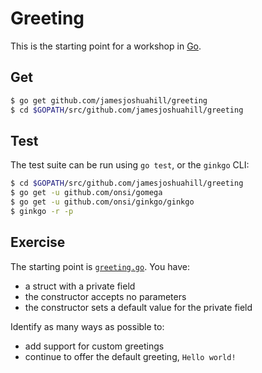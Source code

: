 # Greeting

This is the starting point for a workshop in [Go](https://golang.org).

## Get

```bash
$ go get github.com/jamesjoshuahill/greeting
$ cd $GOPATH/src/github.com/jamesjoshuahill/greeting
```

## Test

The test suite can be run using `go test`, or the `ginkgo` CLI:

```bash
$ cd $GOPATH/src/github.com/jamesjoshuahill/greeting
$ go get -u github.com/onsi/gomega
$ go get -u github.com/onsi/ginkgo/ginkgo
$ ginkgo -r -p
```

## Exercise

The starting point is [`greeting.go`](https://github.com/jamesjoshuahill/greeting/blob/master/greeting.go). You have:

- a struct with a private field
- the constructor accepts no parameters
- the constructor sets a default value for the private field

Identify as many ways as possible to:

- add support for custom greetings
- continue to offer the default greeting, `Hello world!`
